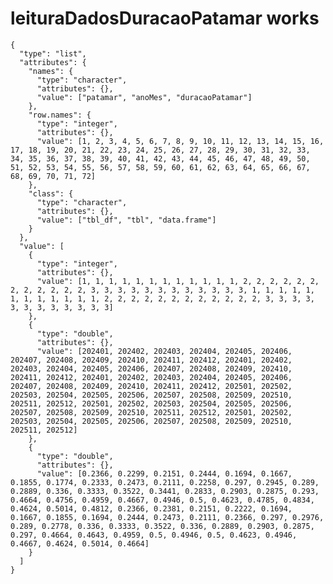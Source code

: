 # leituraDadosDuracaoPatamar works

    {
      "type": "list",
      "attributes": {
        "names": {
          "type": "character",
          "attributes": {},
          "value": ["patamar", "anoMes", "duracaoPatamar"]
        },
        "row.names": {
          "type": "integer",
          "attributes": {},
          "value": [1, 2, 3, 4, 5, 6, 7, 8, 9, 10, 11, 12, 13, 14, 15, 16, 17, 18, 19, 20, 21, 22, 23, 24, 25, 26, 27, 28, 29, 30, 31, 32, 33, 34, 35, 36, 37, 38, 39, 40, 41, 42, 43, 44, 45, 46, 47, 48, 49, 50, 51, 52, 53, 54, 55, 56, 57, 58, 59, 60, 61, 62, 63, 64, 65, 66, 67, 68, 69, 70, 71, 72]
        },
        "class": {
          "type": "character",
          "attributes": {},
          "value": ["tbl_df", "tbl", "data.frame"]
        }
      },
      "value": [
        {
          "type": "integer",
          "attributes": {},
          "value": [1, 1, 1, 1, 1, 1, 1, 1, 1, 1, 1, 1, 2, 2, 2, 2, 2, 2, 2, 2, 2, 2, 2, 2, 3, 3, 3, 3, 3, 3, 3, 3, 3, 3, 3, 3, 1, 1, 1, 1, 1, 1, 1, 1, 1, 1, 1, 1, 2, 2, 2, 2, 2, 2, 2, 2, 2, 2, 2, 2, 3, 3, 3, 3, 3, 3, 3, 3, 3, 3, 3, 3]
        },
        {
          "type": "double",
          "attributes": {},
          "value": [202401, 202402, 202403, 202404, 202405, 202406, 202407, 202408, 202409, 202410, 202411, 202412, 202401, 202402, 202403, 202404, 202405, 202406, 202407, 202408, 202409, 202410, 202411, 202412, 202401, 202402, 202403, 202404, 202405, 202406, 202407, 202408, 202409, 202410, 202411, 202412, 202501, 202502, 202503, 202504, 202505, 202506, 202507, 202508, 202509, 202510, 202511, 202512, 202501, 202502, 202503, 202504, 202505, 202506, 202507, 202508, 202509, 202510, 202511, 202512, 202501, 202502, 202503, 202504, 202505, 202506, 202507, 202508, 202509, 202510, 202511, 202512]
        },
        {
          "type": "double",
          "attributes": {},
          "value": [0.2366, 0.2299, 0.2151, 0.2444, 0.1694, 0.1667, 0.1855, 0.1774, 0.2333, 0.2473, 0.2111, 0.2258, 0.297, 0.2945, 0.289, 0.2889, 0.336, 0.3333, 0.3522, 0.3441, 0.2833, 0.2903, 0.2875, 0.293, 0.4664, 0.4756, 0.4959, 0.4667, 0.4946, 0.5, 0.4623, 0.4785, 0.4834, 0.4624, 0.5014, 0.4812, 0.2366, 0.2381, 0.2151, 0.2222, 0.1694, 0.1667, 0.1855, 0.1694, 0.2444, 0.2473, 0.2111, 0.2366, 0.297, 0.2976, 0.289, 0.2778, 0.336, 0.3333, 0.3522, 0.336, 0.2889, 0.2903, 0.2875, 0.297, 0.4664, 0.4643, 0.4959, 0.5, 0.4946, 0.5, 0.4623, 0.4946, 0.4667, 0.4624, 0.5014, 0.4664]
        }
      ]
    }

